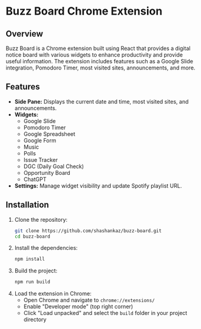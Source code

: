 # Buzz Board Chrome Extension

## Overview
Buzz Board is a Chrome extension built using React that provides a digital notice board with various widgets to enhance productivity and provide useful information. The extension includes features such as a Google Slide integration, Pomodoro Timer, most visited sites, announcements, and more.

## Features
- **Side Pane:** Displays the current date and time, most visited sites, and announcements.
- **Widgets:**
  - Google Slide
  - Pomodoro Timer
  - Google Spreadsheet
  - Google Form
  - Music
  - Polls
  - Issue Tracker
  - DGC (Daily Goal Check)
  - Opportunity Board
  - ChatGPT
- **Settings:** Manage widget visibility and update Spotify playlist URL.

## Installation
1. Clone the repository:
   ```bash
   git clone https://github.com/shashankaz/buzz-board.git
   cd buzz-board
   ```
2. Install the dependencies:
   ```bash
   npm install
   ```
3. Build the project:
   ```bash
   npm run build
   ```
4. Load the extension in Chrome:
   - Open Chrome and navigate to `chrome://extensions/`
   - Enable "Developer mode" (top right corner)
   - Click "Load unpacked" and select the `build` folder in your project directory
